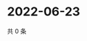 # 2022-06-23

共 0 条

<!-- BEGIN WEIBO -->
<!-- 最后更新时间 Thu Jun 23 2022 22:14:36 GMT+0800 (China Standard Time) -->

<!-- END WEIBO -->

